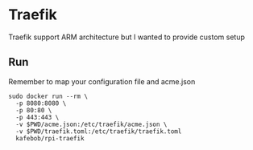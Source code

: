 # Traefik

Traefik support ARM architecture but I wanted to provide custom setup

## Run

Remember to map your configuration file and acme.json

```
sudo docker run --rm \
  -p 8080:8080 \
  -p 80:80 \
  -p 443:443 \
  -v $PWD/acme.json:/etc/traefik/acme.json \
  -v $PWD/traefik.toml:/etc/traefik/traefik.toml
  kafebob/rpi-traefik
```